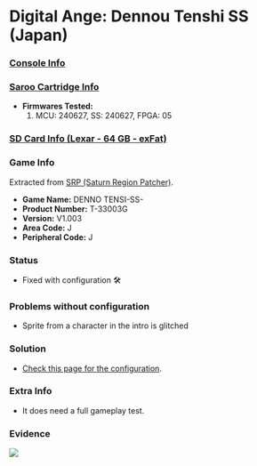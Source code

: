 # Digital Ange: Dennou Tenshi SS (Japan)

### [Console Info](../../../../../Info/Consoles/VA13/README.md)

### [Saroo Cartridge Info](../../../../../Info/Cartridges/RetroGameParadiseStore/1.32F/README.md)

- <b>Firmwares Tested:</b>
  1. MCU: 240627, SS: 240627, FPGA: 05

### [SD Card Info (Lexar - 64 GB - exFat)](../../../../../Info/SdCards/Lexar/64GB/exfat/README.md)

### Game Info

Extracted from [SRP (Saturn Region Patcher)](https://segaxtreme.net/resources/saturn-region-patcher.81/download).

- <b>Game Name:</b> DENNO TENSI-SS-
- <b>Product Number:</b> T-33003G
- <b>Version:</b> V1.003
- <b>Area Code:</b> J
- <b>Peripheral Code:</b> J

### Status

- Fixed with configuration :hammer_and_wrench:

### Problems without configuration

- Sprite from a character in the intro is glitched

### Solution

- [Check this page for the configuration](https://github.com/williamdsw/saroo-configuration-list/blob/master/Regions/Retails/Japan/T-33003G/README.md).

### Extra Info

- It does need a full gameplay test.

### Evidence

[![](https://img.youtube.com/vi/H_JK3DYCFHw/0.jpg)](https://www.youtube.com/watch?v=H_JK3DYCFHw)
